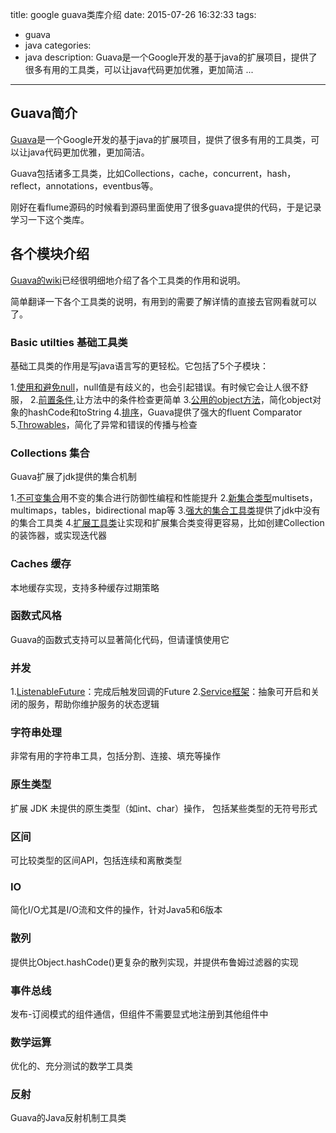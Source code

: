title: google guava类库介绍
date: 2015-07-26 16:32:33
tags:
- guava
- java
categories:
- java
description: Guava是一个Google开发的基于java的扩展项目，提供了很多有用的工具类，可以让java代码更加优雅，更加简洁 ...

---------------

## Guava简介 ##

[Guava](https://mail.google.com/mail/u/0/)是一个Google开发的基于java的扩展项目，提供了很多有用的工具类，可以让java代码更加优雅，更加简洁。

Guava包括诸多工具类，比如Collections，cache，concurrent，hash，reflect，annotations，eventbus等。

刚好在看flume源码的时候看到源码里面使用了很多guava提供的代码，于是记录学习一下这个类库。

## 各个模块介绍 ##

[Guava的wiki](https://code.google.com/p/guava-libraries/wiki/GuavaExplained)已经很明细地介绍了各个工具类的作用和说明。

简单翻译一下各个工具类的说明，有用到的需要了解详情的直接去官网看就可以了。

### Basic utilties 基础工具类 ###

基础工具类的作用是写java语言写的更轻松。它包括了5个子模块：

1.[使用和避免null](https://code.google.com/p/guava-libraries/wiki/UsingAndAvoidingNullExplained)，null值是有歧义的，也会引起错误。有时候它会让人很不舒服，
2.[前置条件](https://code.google.com/p/guava-libraries/wiki/PreconditionsExplained),让方法中的条件检查更简单
3.[公用的object方法](https://code.google.com/p/guava-libraries/wiki/CommonObjectUtilitiesExplained)，简化object对象的hashCode和toString
4.[排序](https://code.google.com/p/guava-libraries/wiki/OrderingExplained)，Guava提供了强大的fluent Comparator
5.[Throwables](https://code.google.com/p/guava-libraries/wiki/ThrowablesExplained)，简化了异常和错误的传播与检查

### Collections 集合 ###

Guava扩展了jdk提供的集合机制

1.[不可变集合](https://code.google.com/p/guava-libraries/wiki/ImmutableCollectionsExplained)用不变的集合进行防御性编程和性能提升
2.[新集合类型](https://code.google.com/p/guava-libraries/wiki/NewCollectionTypesExplained)multisets，multimaps，tables，bidirectional map等
3.[强大的集合工具类](https://code.google.com/p/guava-libraries/wiki/CollectionUtilitiesExplained)提供了jdk中没有的集合工具类
4.[扩展工具类](https://code.google.com/p/guava-libraries/wiki/CollectionHelpersExplained)让实现和扩展集合类变得更容易，比如创建Collection的装饰器，或实现迭代器


### Caches 缓存 ###

本地缓存实现，支持多种缓存过期策略

### 函数式风格 ###

Guava的函数式支持可以显著简化代码，但请谨慎使用它

### 并发 ###

1.[ListenableFuture](https://code.google.com/p/guava-libraries/wiki/ListenableFutureExplained)：完成后触发回调的Future
2.[Service框架](https://code.google.com/p/guava-libraries/wiki/ServiceExplained)：抽象可开启和关闭的服务，帮助你维护服务的状态逻辑


### 字符串处理 ###

非常有用的字符串工具，包括分割、连接、填充等操作

### 原生类型 ###

扩展 JDK 未提供的原生类型（如int、char）操作， 包括某些类型的无符号形式

### 区间 ### 

可比较类型的区间API，包括连续和离散类型

### IO ###

简化I/O尤其是I/O流和文件的操作，针对Java5和6版本

### 散列 ###

提供比Object.hashCode()更复杂的散列实现，并提供布鲁姆过滤器的实现

### 事件总线 ###

发布-订阅模式的组件通信，但组件不需要显式地注册到其他组件中

### 数学运算 ###

优化的、充分测试的数学工具类

### 反射 ###

Guava的Java反射机制工具类

